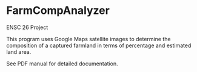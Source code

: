 # FarmCompAnalyzer
ENSC 26 Project  

This program uses Google Maps satellite images to determine the composition of a captured farmland in terms of percentage and estimated land area.

See PDF manual for detailed documentation.
